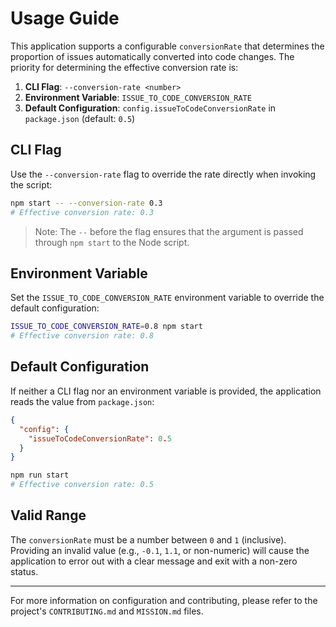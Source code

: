 # Usage Guide

This application supports a configurable `conversionRate` that determines the proportion of issues automatically converted into code changes. The priority for determining the effective conversion rate is:

1. **CLI Flag**: `--conversion-rate <number>`
2. **Environment Variable**: `ISSUE_TO_CODE_CONVERSION_RATE`
3. **Default Configuration**: `config.issueToCodeConversionRate` in `package.json` (default: `0.5`)

## CLI Flag

Use the `--conversion-rate` flag to override the rate directly when invoking the script:

```bash
npm start -- --conversion-rate 0.3
# Effective conversion rate: 0.3
```

> Note: The `--` before the flag ensures that the argument is passed through `npm start` to the Node script.

## Environment Variable

Set the `ISSUE_TO_CODE_CONVERSION_RATE` environment variable to override the default configuration:

```bash
ISSUE_TO_CODE_CONVERSION_RATE=0.8 npm start
# Effective conversion rate: 0.8
```

## Default Configuration

If neither a CLI flag nor an environment variable is provided, the application reads the value from `package.json`:

```json
{
  "config": {
    "issueToCodeConversionRate": 0.5
  }
}
```

```bash
npm run start
# Effective conversion rate: 0.5
```

## Valid Range

The `conversionRate` must be a number between `0` and `1` (inclusive). Providing an invalid value (e.g., `-0.1`, `1.1`, or non-numeric) will cause the application to error out with a clear message and exit with a non-zero status.

---

For more information on configuration and contributing, please refer to the project's `CONTRIBUTING.md` and `MISSION.md` files.